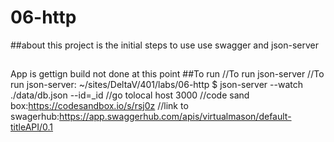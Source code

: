 # 06-http

##about
this project is the initial steps to use use swagger and json-server
##
App is gettign build not done at this point
##To run
//To run json-server
  //To run json-server: ~/sites/DeltaV/401/labs/06-http $ json-server --watch ./data/db.json --id=_id
  //go tolocal host 3000
  //code sand box:https://codesandbox.io/s/rsj0z
//link to swagerhub:https://app.swaggerhub.com/apis/virtualmason/default-titleAPI/0.1